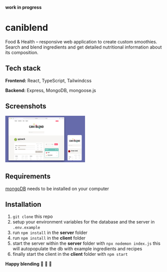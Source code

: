 **work in progress**

# caniblend

Food & Health – responsive web application to create custom smoothies. Search and blend ingredients and get detailed nutritional information about its composition. 

## Tech stack

**Frontend:** React, TypeScript, Tailwindcss

**Backend:** Express, MongoDB, mongoose.js

## Screenshots

<img src="screenshots/caniblend_screenshot.jpg?raw=true" width=50% height=50%>


## Requirements

[mongoDB](https://docs.mongodb.com/manual/administration/install-community/) needs to be installed on your computer

## Installation

1. `git clone` this repo
2. setup your environment variables for the database and the server in `.env.example`
3. run `npm install` in the **server** folder
4. run `npm install` in the **client** folder
5. start the server within the **server** folder with `npx nodemon index.js` this will autopopulate the db with example ingredients and recipes
6. finally start the client in the **client** folder with `npm start`


**Happy blending** 🍍 🍉 🥕
